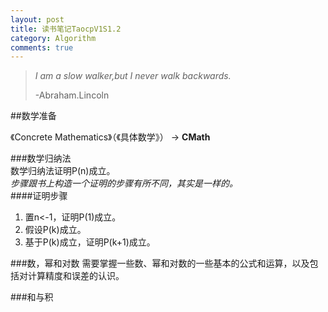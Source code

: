 ```yaml
---
layout: post
title: 读书笔记TaocpV1S1.2
category: Algorithm
comments: true
---
```


>*I am a slow walker,but I never walk backwards.*
>
>-Abraham.Lincoln

##数学准备

《Concrete Mathematics》（《具体数学》） -> **CMath**

###数学归纳法
<br>
数学归纳法证明P(n)成立。<br>
*步骤跟书上构造一个证明的步骤有所不同，其实是一样的。*<br>
####证明步骤
1. 置n<-1，证明P(1)成立。<br>
2. 假设P(k)成立。<br>
3. 基于P(k)成立，证明P(k+1)成立。<br>

###数，幂和对数
需要掌握一些数、幂和对数的一些基本的公式和运算，以及包括对计算精度和误差的认识。<br>

###和与积
